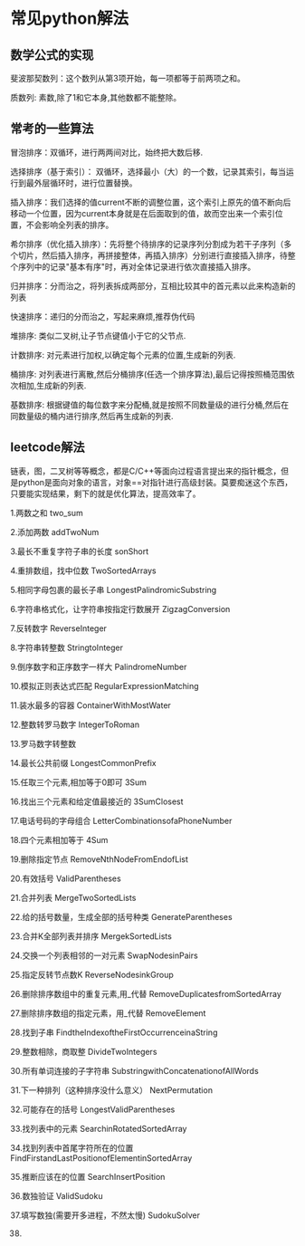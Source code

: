 # 常见python解法

## 数学公式的实现
斐波那契数列：这个数列从第3项开始，每一项都等于前两项之和。

质数列: 素数,除了1和它本身,其他数都不能整除。

## 常考的一些算法
冒泡排序：双循环，进行两两间对比，始终把大数后移.

选择排序（基于索引）： 双循环，选择最小（大）的一个数，记录其索引，每当运行到最外层循环时，进行位置替换。

插入排序：我们选择的值current不断的调整位置，这个索引上原先的值不断向后移动一个位置，因为current本身就是在后面取到的值，故而空出来一个索引位置，不会影响全列表的排序。

希尔排序（优化插入排序）：先将整个待排序的记录序列分割成为若干子序列（多个切片，然后插入排序，再拼接整体，再插入排序）分别进行直接插入排序，待整个序列中的记录"基本有序"时，再对全体记录进行依次直接插入排序。

归并排序：分而治之，将列表拆成两部分，互相比较其中的首元素以此来构造新的列表

快速排序：递归的分而治之，写起来麻烦,推荐伪代码

堆排序: 类似二叉树,让子节点键值小于它的父节点.

计数排序: 对元素进行加权,以确定每个元素的位置,生成新的列表.

桶排序: 对列表进行离散,然后分桶排序(任选一个排序算法),最后记得按照桶范围依次相加,生成新的列表.

基数排序: 根据键值的每位数字来分配桶,就是按照不同数量级的进行分桶,然后在同数量级的桶内进行排序,然后再生成新的列表.

##  leetcode解法
链表，图，二叉树等等概念，都是C/C++等面向过程语言提出来的指针概念，但是python是面向对象的语言，对象==对指针进行高级封装。莫要痴迷这个东西，只要能实现结果，剩下的就是优化算法，提高效率了。

1.两数之和 two_sum

2.添加两数 addTwoNum

3.最长不重复字符子串的长度 sonShort

4.重排数组，找中位数 TwoSortedArrays

5.相同字母包裹的最长子串 LongestPalindromicSubstring

6.字符串格式化，让字符串按指定行数展开 ZigzagConversion

7.反转数字 ReverseInteger

8.字符串转整数 StringtoInteger

9.倒序数字和正序数字一样大 PalindromeNumber

10.模拟正则表达式匹配 RegularExpressionMatching

11.装水最多的容器 ContainerWithMostWater

12.整数转罗马数字 IntegerToRoman

13.罗马数字转整数

14.最长公共前缀 LongestCommonPrefix

15.任取三个元素,相加等于0即可 3Sum

16.找出三个元素和给定值最接近的 3SumClosest

17.电话号码的字母组合 LetterCombinationsofaPhoneNumber

18.四个元素相加等于 4Sum

19.删除指定节点 RemoveNthNodeFromEndofList

20.有效括号 ValidParentheses

21.合并列表 MergeTwoSortedLists

22.给的括号数量，生成全部的括号种类 GenerateParentheses

23.合并K全部列表并排序 MergekSortedLists

24.交换一个列表相邻的一对元素 SwapNodesinPairs

25.指定反转节点数K ReverseNodesinkGroup

26.删除排序数组中的重复元素,用_代替 RemoveDuplicatesfromSortedArray

27.删除排序数组的指定元素，用_代替 RemoveElement

28.找到子串 FindtheIndexoftheFirstOccurrenceinaString

29.整数相除，商取整 DivideTwoIntegers

30.所有单词连接的子字符串 SubstringwithConcatenationofAllWords

31.下一种排列（这种排序没什么意义） NextPermutation

32.可能存在的括号 LongestValidParentheses

33.找列表中的元素 SearchinRotatedSortedArray

34.找到列表中首尾字符所在的位置 FindFirstandLastPositionofElementinSortedArray

35.推断应该在的位置 SearchInsertPosition

36.数独验证 ValidSudoku

37.填写数独(需要开多进程，不然太慢) SudokuSolver

38.